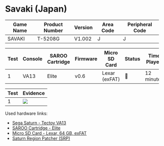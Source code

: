 # Savaki (Japan)

| Game Name | Product Number | Version | Area Code | Peripheral Code |
| --------- | -------------- | ------- | --------- | --------------- |
| SAVAKI    | T-5208G        | V1.002  | J         | J               |

| Test | Console | SAROO Cartridge | Firmware | Micro SD Card | Status | Time Played |
| ---- | ------- | --------------- | -------- | ------------- | ------ | ----------- |
| 1    | VA13    | Elite           | v0.6     | Lexar (exFAT) | :100:  | 12 minutes  |

| Test | Evidence                                                                                         |
| ---- | ------------------------------------------------------------------------------------------------ |
| 1    | [![](https://img.youtube.com/vi/iGFaf8ikGjU/0.jpg)](https://www.youtube.com/watch?v=iGFaf8ikGjU) |

Used hardware links:

- [Sega Saturn - Tectoy VA13](../../../../Info/Consoles/VA13/README.md)
- [SAROO Cartridge - Elite](../../../../Info/Cartridges/GuangzhouSanStarOnlineShop/1.6/README.md)
- [Micro SD Card - Lexar, 64 GB, exFAT](../../../../Info/SdCards/Lexar/64GB/exfat/README.md)
- [Saturn Region Patcher (SRP)](https://segaxtreme.net/resources/saturn-region-patcher.81/download)
